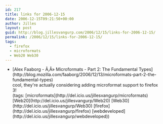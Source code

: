 ```yaml
---
id: 217
title: links for 2006-12-15
date: 2006-12-15T09:21:50+00:00
author: Jilles
layout: post
guid: http://blog.jillesvangurp.com/2006/12/15/links-for-2006-12-15/
permalink: /2006/12/15/links-for-2006-12-15/
tags:
  - firefox
  - microformats
  - Web20 Web30
---
```

<ul class="delicious">
	<li>
		<div class="delicious-link">[Alex Faaborg - Ã‚Â» Microformats - Part 2: The Fundamental Types](http://blog.mozilla.com/faaborg/2006/12/13/microformats-part-2-the-fundamental-types)</div>
		<div class="delicious-extended">cool, they're actually considering adding microformat support to firefox 3!</div>
		<div class="delicious-tags">(tags: [microformats](http://del.icio.us/jillesvangurp/microformats) [Web20](http://del.icio.us/jillesvangurp/Web20) [Web30](http://del.icio.us/jillesvangurp/Web30) [firefox](http://del.icio.us/jillesvangurp/firefox) [webdeveloped](http://del.icio.us/jillesvangurp/webdeveloped))</div>
	</li>
</ul>
